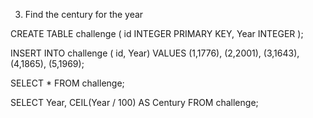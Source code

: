 3. Find the century for the year

CREATE TABLE challenge (
    id INTEGER PRIMARY KEY,
    Year INTEGER
);

INSERT INTO challenge (
    id, Year) VALUES (1,1776), (2,2001), (3,1643), (4,1865), (5,1969);

SELECT * FROM challenge;

SELECT Year, CEIL(Year / 100) AS Century
FROM challenge;
